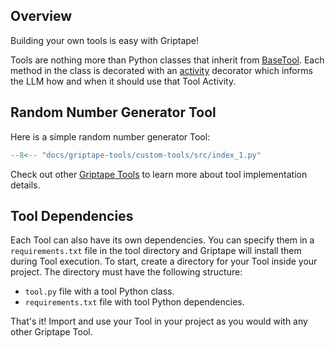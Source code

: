 ## Overview

Building your own tools is easy with Griptape!

Tools are nothing more than Python classes that inherit from [BaseTool](../../reference/griptape/tools/base_tool.md).
Each method in the class is decorated with an [activity](../../reference/griptape/utils/decorators.md#griptape.utils.decorators.activity) decorator which informs the LLM how and when it should use that Tool Activity.

## Random Number Generator Tool

Here is a simple random number generator Tool:

```python
--8<-- "docs/griptape-tools/custom-tools/src/index_1.py"
```

Check out other [Griptape Tools](https://github.com/griptape-ai/griptape/tree/main/griptape/tools) to learn more about tool implementation details.

## Tool Dependencies

Each Tool can also have its own dependencies. You can specify them in a `requirements.txt` file in the tool directory and Griptape will install them during Tool execution.
To start, create a directory for your Tool inside your project. The directory must have the following structure:

- `tool.py` file with a tool Python class.
- `requirements.txt` file with tool Python dependencies.

That's it! Import and use your Tool in your project as you would with any other Griptape Tool.

